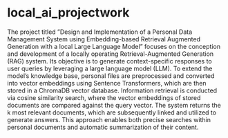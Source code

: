 # local_ai_projectwork
The project titled ”Design and Implementation of a Personal Data Management System using
Embedding-based Retrieval Augmented Generation with a local Large Language Model” focuses
on the conception and development of a locally operating Retrieval-Augmented Generation (RAG)
system. Its objective is to generate context-specific responses to user queries by leveraging a large
language model (LLM). To extend the model’s knowledge base, personal files are preprocessed
and converted into vector embeddings using Sentence Transformers, which are then stored in
a ChromaDB vector database. Information retrieval is conducted via cosine similarity search,
where the vector embeddings of stored documents are compared against the query vector. The
system returns the k most relevant documents, which are subsequently linked and utilized to
generate answers. This approach enables both precise searches within personal documents and
automatic summarization of their content.
